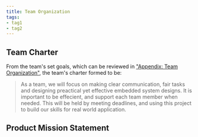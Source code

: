```yaml
---
title: Team Organization
tags:
- tag1
- tag2
---
```


## Team Charter

From the team's set goals, which can be reviewed in ["Appendix: Team Organization"](https://asu-egr304-2025-f-106.github.io/ASU-EGR304-2025-F-106/Appendix/App-Team-Org/), the team's charter formed to be:

> As a team, we will focus on making clear communication, fair tasks and designing preactical yet effective embedded system designs. It is important to be effecient, and support each team member when needed. This will be held by meeting deadlines, and using this project to build our skills for real world application.

## Product Mission Statement


